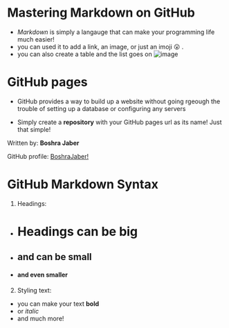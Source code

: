 
# Mastering Markdown on GitHub
* *Markdown* is simply a langauge that can make your programming life much easier!
* you can used it to add a link, an image, or just an imoji :open_mouth: .
* you can also create a table and the list goes on
![image](https://miro.medium.com/max/719/1*WaaXnUvhvrswhBJSw4YTuQ.png) 

# GitHub pages
* GitHub provides a way to build up a website without going rgeough the trouble of setting up a database or configuring any servers

* Simply create a **repository** with your GitHub pages url as its name! Just that simple!


Written by: **Boshra Jaber**

GitHub profile:  [BoshraJaber!](https://github.com/BoshraJaber)

# GitHub Markdown Syntax
1.  Headings:
* # Headings can be big
* ## and can be small
* #### and even smaller
2. Styling text:
* you can make your text **bold**
* or *italic*
* and much more!

